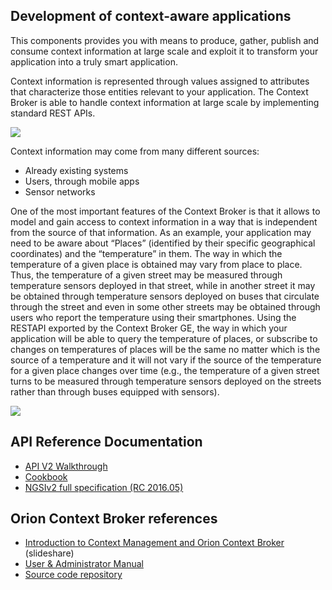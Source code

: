 ## Development of context-aware applications ##

This components provides you with means to produce, gather, publish and consume context information at large scale and exploit it to transform your application into a truly smart application.  

Context information is represented through values assigned to attributes that characterize those entities relevant to your application. The Context Broker is able to handle context information at large scale by implementing standard REST APIs.  

![](media/cb1.png)

Context information may come from many different sources:

- Already existing systems
- Users, through mobile apps
- Sensor networks

One of the most important features of the Context Broker is that it allows to model and gain access to context information in a way that is independent from the source of that information. As an example, your application may need to be aware about “Places” (identified by their specific geographical coordinates) and the “temperature” in them.  The way in which the temperature of a given place is obtained may vary from place to place.  Thus, the temperature of a given street may be measured through temperature sensors deployed in that street, while in another street it may be obtained through temperature sensors deployed on buses that circulate through the street and even in some other streets may be obtained through users who report the temperature using their smartphones.  Using the RESTAPI exported by the Context Broker GE, the way in which your application will be able to query the temperature of places, or subscribe to changes on temperatures of places will be the same no matter which is the source of a temperature and it will not vary if the source of the temperature for a given place changes over time (e.g., the temperature of a given street turns to be measured through temperature sensors deployed on the streets rather than through buses equipped with sensors).

![](media/cb2.png)

## API Reference Documentation ##

- [API V2 Walkthrough](http://fiware-orion.readthedocs.io/en/2.0.0/user/walkthrough_apiv2/index.html)
- [Cookbook](http://telefonicaid.github.io/fiware-orion/api/v2/stable/cookbook/)
- [NGSIv2 full specification (RC 2016.05)](http://telefonicaid.github.io/fiware-orion/api/v2/stable)

## Orion Context Broker references

- [Introduction to Context Management and Orion Context Broker](http://bit.ly/fiware-orion) (slideshare)
- [User & Administrator Manual](https://fiware-orion.readthedocs.io/en/2.0.0/)
- [Source code repository](https://github.com/telefonicaid/fiware-orion)

